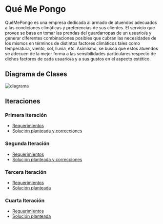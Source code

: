 # Qué Me Pongo

QuéMePongo es una empresa dedicada al armado de atuendos adecuados a las
condiciones climáticas y preferencias de sus clientes. El servicio que provee
se basa en tomar las prendas del guardarropas de un usuario/a y generar
diferentes combinaciones posibles que cubran las necesidades de los mismos en
términos de distintos factores climáticos tales como temperatura, viento, sol,
lluvia, etc. Asimismo, se busca que estos atuendos se adecuen de la mejor forma
a las sensibilidades particulares respecto de dichos factores de cada usuario/a
y a sus gustos en el aspecto estético.

## Diagrama de Clases

![diagrama](http://www.plantuml.com/plantuml/proxy?cache=no&src=https://raw.githubusercontent.com/RaniAgus/dds-jv-2022-que-me-pongo/main/docs/diagramas/iteracion-4.puml)

## Iteraciones

### Primera Iteración

- [Requerimientos](./docs/requerimientos/iteracion-1.md)
- [Solución planteada y correcciones](./docs/soluciones/iteracion-1.md)

### Segunda Iteración

- [Requerimientos](docs/requerimientos/iteracion-2.md)
- [Solución planteada y correcciones](docs/soluciones/iteracion-2.md)

### Tercera Iteración

- [Requerimientos](docs/requerimientos/iteracion-3.md)
- [Solución planteada](docs/soluciones/iteracion-3.md)

### Cuarta Iteración

- [Requerimientos](docs/requerimientos/iteracion-4.md)
- [Solución planteada](docs/soluciones/iteracion-4.md)
